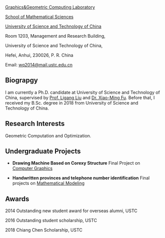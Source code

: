 [Graphics&Geometric Computing Laboratory](http://gcl.ustc.edu.cn/) 

[School of Mathematical Sciences](http://math.ustc.edu.cn/) 

[University of Science and Technology of China](http://www.ustc.edu.cn/)



Room 1203, Management and Research Building, 

University of Science and Technology of China, 

Hefei, Anhui, 230026, P. R. China 


Email: <wq2014@mail.ustc.edu.cn>


## Biograpgy

I am currently a Ph.D. candidate at University of Science and Technology of China, supervised by [Prof. Ligang Liu](http://staff.ustc.edu.cn/~lgliu) and [Dr. Xiao-Ming Fu](http://staff.ustc.edu.cn/~fuxm). Before that, I received my B.Sc. degree in 2018 from University of Science and Technology of China.

## Research Interests

Geometric Computation and Optimization.

## Undergraduate Projects

-  **Drawing Machine Based on Corexy Structure**
Final Project on [Computer Graphics](http://staff.ustc.edu.cn/~lgliu/Courses/ComputerGraphics_2017_spring-summer/Projects/index7)

-  **Handwritten provinces and telephone number identification**
Final projects on [Mathematical Modeling](http://www.smartchair.cn/MMC2017/)


## Awards
2014 Outstanding new student award for overseas alumni, USTC

2016 Outstanding student scholarship, USTC

2018 Chiang Chen Scholarship, USTC
